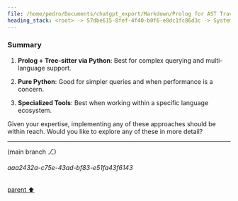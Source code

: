 ```yaml
---
file: /home/pedro/Documents/chatgpt_export/Markdown/Prolog for AST Traversal.md
heading_stack: <root> -> 57dbe615-8fef-4f40-b0f6-e8dc1fc86d3c -> System -> b3f5a560-ab8c-450c-99ec-f1fea291ac5f -> System -> aaa28982-46a0-4995-8589-c5c546c19e88 -> User -> 855c690b-99e1-44d1-bc14-35c7beae48f9 -> Assistant -> aaa2a512-f98b-403b-904f-1393ab9865d5 -> User -> bf8c3284-a6f9-4ed7-924b-398b330c5cb7 -> Assistant -> Approach 1: Prolog and Tree-sitter Integration via Python -> Approach 2: Pure Python (using libraries like `ast` or `RedBaron`) -> Approach 3: Using Specialized Tools (e.g., Roslyn for C#) -> Considerations -> Summary
---
```

### Summary

1. **Prolog + Tree-sitter via Python**: Best for complex querying and multi-language support.
  
2. **Pure Python**: Good for simpler queries and when performance is a concern.
  
3. **Specialized Tools**: Best when working within a specific language ecosystem.

Given your expertise, implementing any of these approaches should be within reach. Would you like to explore any of these in more detail?

---

(main branch ⎇)
###### aaa2432a-c75e-43ad-bf83-e51fa43f6143
[parent ⬆️](#855c690b-99e1-44d1-bc14-35c7beae48f9)
